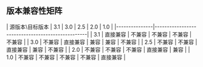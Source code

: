 ## 版本兼容性矩阵

| 源版本\目标版本 | 3.1 | 3.0 | 2.5 | 2.0 | 1.0 |
|---------------|--------------------------------------------------|
| 3.1 | 直接兼容 | 不兼容 | 不兼容 | 不兼容 | 不兼容 | 
| 3.0 | 不兼容 | 直接兼容 | 兼容 | 兼容 | 不兼容 | 
| 2.5 | 不兼容 | 不兼容 | 直接兼容 | 兼容 | 不兼容 | 
| 2.0 | 不兼容 | 不兼容 | 不兼容 | 直接兼容 | 兼容 | 
| 1.0 | 不兼容 | 不兼容 | 不兼容 | 不兼容 | 直接兼容 | 
